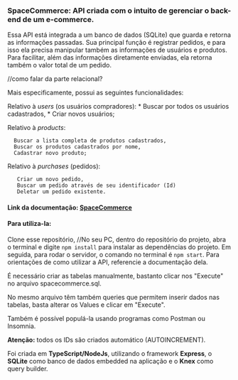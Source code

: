 ### SpaceCommerce: API criada com o intuito de gerenciar o back-end de um e-commerce.

Essa API está integrada a um banco de dados (SQLite) que guarda e retorna as informações passadas.
Sua principal função é registrar pedidos, e para isso ela precisa manipular também as informações de usuários e produtos.
Para facilitar, além das informações diretamente enviadas, ela retorna também o valor total de um pedido.

//como falar da parte relacional?

Mais especificamente, possui as seguintes funcionalidades:

Relativo à _users_ (os usuários compradores):
	    * Buscar por todos os usuários cadastrados,
	    * Criar novos usuários;
	   
 Relativo à _products_:
 
	  Buscar a lista completa de produtos cadastrados, 
	  Buscar os produtos cadastrados por nome,
	  Cadastrar novo produto;
   
Relativo à _purchases_ (pedidos):

	   Criar um novo pedido,
	   Buscar um pedido através de seu identificador (Id)
	   Deletar um pedido existente.
	 

#### Link da documentação: [SpaceCommerce](https://documenter.getpostman.com/view/27681355/2s9Xxtxaz4#e177542b-a0ee-4c80-8435-5c3288fa3d21)

#### Para utiliza-la:
Clone esse repositório, 
//No seu PC, dentro do repositório do projeto, abra o terminal e digite `npm install` para instalar as dependências do projeto.
  Em seguida, para rodar o servidor, o comando no terminal é `npm start`.
  Para orientações de como utilizar a API, referencie a documentação dela.

É necessário criar as tabelas manualmente, bastanto clicar nos "Execute" no arquivo spacecommerce.sql. 

No mesmo arquivo têm também queries que permitem inserir dados nas tabelas, basta alterar os Values e clicar em "Execute".

Também é possível populá-la usando programas como Postman ou Insomnia.

**Atenção:** todos os IDs são criados automático (AUTOINCREMENT).


Foi criada em **TypeScript/NodeJs**, utilizando o framework __Express__, o **SQLite** como banco de dados embedded na aplicação e o **Knex** como query builder.
